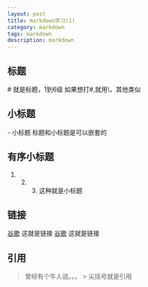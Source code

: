 ```yaml
---
layout: post
title: markdown学习(1)
category: markdown
tags: markdown
description: markdown
---
```



## 标题
\# 就是标题，1到6级
如果想打\#,就用\\，其他类似

## 小标题
\- 小标题
标题和小标题是可以嵌套的

## 有序小标题
1. 2. 3. 这种就是小标题

## 链接
[谷歌](www.google.com)   这就是链接
[谷歌](www.google.com)   这就是链接    

## 引用
> 曾经有个牛人说。。。
\> 尖括号就是引用